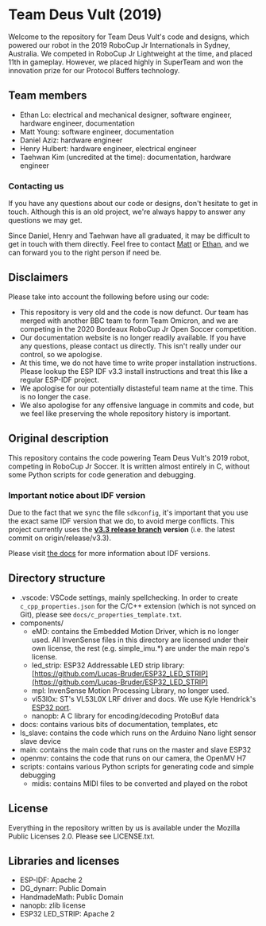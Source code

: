 Team Deus Vult (2019)
====================

Welcome to the repository for Team Deus Vult's code and designs, which powered our robot in the 2019 RoboCup Jr Internationals in Sydney, Australia. We competed in RoboCup Jr Lightweight at the time,
and placed 11th in gameplay. However, we placed highly in SuperTeam and won the innovation prize for our Protocol Buffers technology.

## Team members
- Ethan Lo: electrical and mechanical designer, software engineer, hardware engineer, documentation
- Matt Young: software engineer, documentation
- Daniel Aziz: hardware engineer
- Henry Hulbert: hardware engineer, electrical engineer
- Taehwan Kim (uncredited at the time): documentation, hardware engineer

### Contacting us
If you have any questions about our code or designs, don't hesitate to get in touch. Although this is an old project, we're always happy to answer any questions we may get.

Since Daniel, Henry and Taehwan have all graduated, it may be difficult to get in touch with them directly. Feel free to contact [Matt](matt.young.1@outlook.com) or [Ethan](ethanlo2010@gmail.com), and we can forward you to the right person if need be.

## Disclaimers
Please take into account the following before using our code:

- This repository is very old and the code is now defunct. Our team has merged with another BBC team to form Team Omicron, and we are competing in the 2020 Bordeaux RoboCup Jr Open Soccer competition.
- Our documentation website is no longer readily available. If you have any questions, please contact us directly. This isn't really under our control, so we apologise.
- At this time, we do not have time to write proper installation instructions. Please lookup the ESP IDF v3.3 install instructions and treat this like a regular ESP-IDF project.
- We apologise for our potentially distasteful team name at the time. This is no longer the case.
- We also apologise for any offensive language in commits and code, but we feel like preserving the whole repository history is important.

## Original description
This repository contains the code powering Team Deus Vult's 2019 robot, competing in RoboCup Jr Soccer. It is written almost entirely in C, without some Python scripts for code generation and debugging.

### Important notice about IDF version
Due to the fact that we sync the file `sdkconfig`, it's important that you use the exact same IDF version that we do, to avoid merge conflicts.
This project currently uses the **[v3.3 release branch](https://github.com/espressif/esp-idf/tree/release/v3.3) version** (i.e. the latest commit on origin/release/v3.3).

Please visit [the docs](https://docs.espressif.com/projects/esp-idf/en/latest/versions.html) for more information about IDF versions.

## Directory structure
- .vscode: VSCode settings, mainly spellchecking. In order to create `c_cpp_properties.json` for the C/C++ extension (which is not synced on Git), please see `docs/c_properties_template.txt`.
- components/
    - eMD: contains the Embedded Motion Driver, which is no longer used. All InvenSense files in this directory are licensed under their own license, the rest (e.g. simple_imu.*) are under the main repo's license.
    - led_strip: ESP32 Addressable LED strip library: [https://github.com/Lucas-Bruder/ESP32_LED_STRIP](https://github.com/Lucas-Bruder/ESP32_LED_STRIP)
    - mpl: InvenSense Motion Processing Library, no longer used.
    - vl53l0x: ST's VL53L0X LRF driver and docs. We use Kyle Hendrick's [ESP32 port](https://github.com/kylehendricks/esp32-vl53l0x).
    - nanopb: A C library for encoding/decoding ProtoBuf data
- docs: contains various bits of documentation, templates, etc
- ls_slave: contains the code which runs on the Arduino Nano light sensor slave device
- main: contains the main code that runs on the master and slave ESP32
- openmv: contains the code that runs on our camera, the OpenMV H7
- scripts: contains various Python scripts for generating code and simple debugging
    - midis: contains MIDI files to be converted and played on the robot

## License
Everything in the repository written by us is available under the Mozilla Public Licenses 2.0. Please see LICENSE.txt.

## Libraries and licenses
- ESP-IDF: Apache 2
- DG_dynarr: Public Domain
- HandmadeMath: Public Domain
- nanopb: zlib license
- ESP32 LED_STRIP: Apache 2
